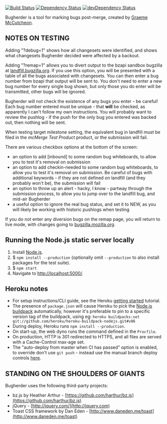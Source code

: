 [![Build Status](https://travis-ci.org/mozilla/bugherder.svg?branch=master)](https://travis-ci.org/mozilla/bugherder)
[![Dependency Status](https://david-dm.org/mozilla/bugherder.svg)](https://david-dm.org/mozilla/bugherder)
[![devDependency Status](https://david-dm.org/mozilla/bugherder/dev-status.svg)](https://david-dm.org/mozilla/bugherder#info=devDependencies)

Bugherder is a tool for marking bugs post-merge, created by [Graeme McCutcheon](http://www.graememcc.co.uk/).

NOTES ON TESTING
----------------
Adding "?debug=1" shows how all changesets were identified, and shows what changesets Bugherder decided were affected by a backout.

Adding "?remap=1" allows you to divert output to the bzapi sandbox bugzilla at [landfill.bugzilla.org](https://://landfill.bugzilla.org/bzapi_sandbox/).
If you use this option, you will be presented with a table of all the bugs associated with changesets. You can then enter a bug number from bzapi that output will be sent to. You don't need to enter a new bug number for every single bug shown, but only those you do enter will be transmitted, other bugs will be ignored.

Bugherder will not check the existence of any bugs you enter - be careful! Each bug number entered must be unique - that **will** be checked, as apparently I can't follow my own instructions. You will probably want to review the pushlog - if the push for the only bug you entered was backed out, then nothing will be sent.

When testing target milestone setting, the equivalent bug in landfill must be filed in the *mcMerge Test Product* product, or the submission will fail.

There are various checkbox options at the bottom of the screen:
* an option to add [inbound] to some random bug whiteboards, to allow you to test it's removal on submission
* an option to add checkin-needed to some random bug whiteboards, to allow you to test it's removal on submission. Be careful of bugs with additional keywords - if they are not defined on landfill (and they probably won't be), the submission will fail
* an option to throw up an alert - hacky, I know - partway through the submission process, to allow you to jump over to the landfill bug, and mid-air Bugherder
* a useful option to ignore the real bug status, and set it to NEW, as you will likely be working with historic pushlogs when testing

If you do not enter any diversion bugs on the remap page, you will return to live mode, with changes going to [bugzilla.mozilla.org](https://bugzilla.mozilla.org/).


Running the Node.js static server locally
-----------------------------------------
1. Install [Node.js](https://nodejs.org/).
2. $ ``npm install --production``
(optionally omit ``--production`` to also install packages for the test suite).
3. $ ``npm start``
4. Navigate to [http://localhost:5000/](http://localhost:5000/).


Heroku notes
------------
* For setup instructions/CLI guide, see the Heroku
[getting started](https://devcenter.heroku.com/articles/getting-started-with-nodejs) tutorial.
* The presence of `package.json` will cause Heroku to pick the
[Node.js buildpack](https://github.com/heroku/heroku-buildpack-nodejs) automatically, however
it's preferable to pin to a specific version tag of the buildpack, using eg:
``heroku buildpacks:set git://github.com/heroku/heroku-buildpack-nodejs.git#v86``
* During deploy, Heroku runs ``npm install --production``.
* On start-up, the web dyno runs the command defined in the ``Procfile``.
* On production, HTTP is 301 redirected to HTTPS, and all files are served
with a Cache-Control max-age set.
* The "auto-deploy from master when CI has passed" option is enabled, to override
don't use ``git push`` - instead use the manual branch deploy controls
[here](https://dashboard.heroku.com/apps/mozilla-bugherder/deploy/github).


STANDING ON THE SHOULDERS OF GIANTS
-----------------------------------
Bugherder uses the following third-party projects:

* bz.js by Heather Arthur - [https://github.com/harthur/bz.js](https://github.com/harthur/bz.js)
* jQuery - [http://jquery.com/](http://jquery.com)
* Toast CSS framework by Dan Eden - [http://www.daneden.me/toast](http://www.daneden.me/toast)

